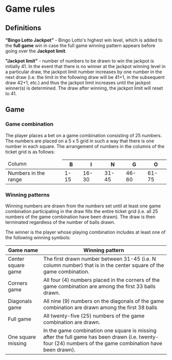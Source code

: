 # Game rules

## Definitions
**“Bingo Lotto Jackpot”** - Bingo Lotto's highest win level, which is added to the **full game** win in case the full game winning pattern appears before going over the **Jackpot limit**.<br>

**"Jackpot limit"** - number of numbers to be drawn to win the jackpot is initially 41. In the event that there is no winner at the jackpot winning level in a particular draw, the jackpot limit number increases by one number in the next draw (i.e. the limit in the following draw will be 41+1, in the subsequent draw 42+1, etc.) and thus the jackpot limit increases until the jackpot winner(s) is determined. The draw after winning, the jackpot limit will reset to 41.

## Game
### Game combination
<p>The player places a bet on a game combination consisting of 25 numbers. The numbers are placed on a 5 x 5 grid in such a way that there is one number in each square. The arrangement of numbers in the columns of the ticket grid is as follows:</p>

<table>
    <thead>
        <tr>
            <td>Column</td>
            <th>B</th>
            <th>I</th>
            <th>N</th>
            <th>G</th>
            <th>O</th>
        </tr>
    </thead>
    <tr>
     <td>Numbers in the range</td>
     <td>1-15</td>
     <td>16-30</td>
     <td>31-45</td>
     <td>46-60</td>
     <td>61-75</td>
    </tr>
</table>

### Winning patterns
<p>Winning numbers are drawn from the numbers set until at least one game combination participating in the draw fills the entire ticket grid (i.e. all 25 numbers of the game combination have been drawn). The draw is then terminated regardless of the number of balls drawn.</p>

<p>The winner is the player whose playing combination includes at least one of the following winning symbols:</p>
<table>
    <thead>
        <tr>
            <th>Game name</th>
            <th>Winning pattern</th>
        </tr>
    </thead>
        <tr>
        <td>Center square game</td>
        <td>
            The first drawn number between 31-45 (i.e. N column number) that is in the center square of the game combination.
        </td>
    </tr>
    <tr>
        <td>Corners game</td>
        <td>
            All four (4) numbers placed in the corners of the game combination are among the first 33 balls drawn.
        </td>
    </tr>
    <tr>
        <td>Diagonals game</td>
        <td>
            All nine (9) numbers on the diagonals of the game combination are drawn among the first 38 balls
        </td>
    </tr>
        <td>Full game</td>
        <td>
            All twenty-five (25) numbers of the game combination are drawn.
        </td>
    </tr>
        <td>One square missing</td>
        <td>
            In the game combination one square is missing after the full game has been drawn (i.e. twenty-four (24) numbers of the game combination have been drawn).
        </td>
    </tr>
</table>